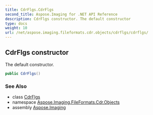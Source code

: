 ```yaml
---
title: CdrFlgs.CdrFlgs
second_title: Aspose.Imaging for .NET API Reference
description: CdrFlgs constructor. The default constructor
type: docs
weight: 10
url: /net/aspose.imaging.fileformats.cdr.objects/cdrflgs/cdrflgs/
---
```

## CdrFlgs constructor

The default constructor.

```csharp
public CdrFlgs()
```

### See Also

* class [CdrFlgs](../)
* namespace [Aspose.Imaging.FileFormats.Cdr.Objects](../../cdrflgs/)
* assembly [Aspose.Imaging](../../../)


